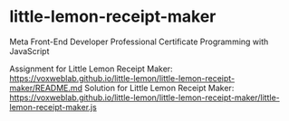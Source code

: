 # little-lemon-receipt-maker

Meta Front-End Developer Professional Certificate
Programming with JavaScript

Assignment for Little Lemon Receipt Maker: https://voxweblab.github.io/little-lemon/little-lemon-receipt-maker/README.md
Solution for Little Lemon Receipt Maker: https://voxweblab.github.io/little-lemon/little-lemon-receipt-maker/little-lemon-receipt-maker.js
